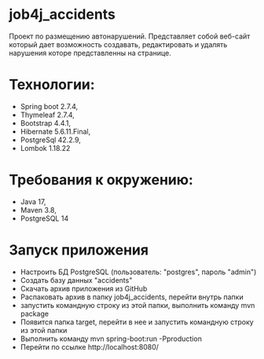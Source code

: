 # job4j_accidents

Проект по размещению автонарушений.
Представляет собой веб-сайт который дает возможность создавать, редактировать
и удалять нарушения которе представленны на странице.

# Технологии:
- Spring boot 2.7.4,
- Thymeleaf 2.7.4,
- Bootstrap 4.4.1,
- Hibernate 5.6.11.Final,
- PostgreSql 42.2.9,
- Lombok 1.18.22

# Требования к окружению:
- Java 17,
- Maven 3.8,
- PostgreSQL 14

# Запуск приложения

- Настроить БД PostgreSQL (пользователь: "postgres", пароль "admin")
- Создать базу данных "accidents"
- Скачать архив приложения из GitHub
- Распаковать архив в папку job4j_accidents, перейти внутрь папки
- запустить командную строку из этой папки, выполнить команду mvn package
- Появится папка target, перейти в нее и запустить командную строку из этой папки
- Выполнить команду mvn spring-boot:run -Pproduction
- Перейти по ссылке http://localhost:8080/